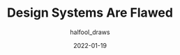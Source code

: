 ---
author: halfool_draws
date: 2022-01-19
permalink: false
publisher: shopifyux
tags:
  - design-systems
  - meta
target_url: https://ux.shopify.com/design-systems-are-flawed-eecb60610efa
title: Design Systems Are Flawed
---